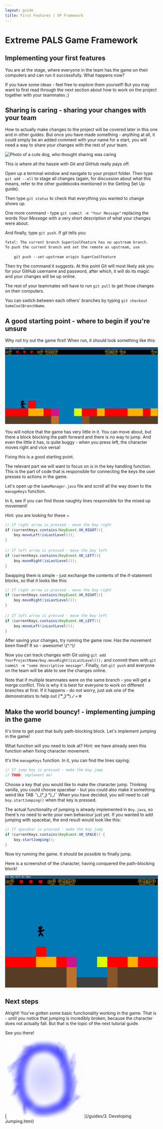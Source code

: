 ```yaml
---
layout: guide
title: First Features | XP Framework
---
```

# Extreme PALS Game Framework

## Implementing your first features

You are at the stage, where everyone in the team has the game on their computers and can run it successfully.
What happens now?

If you have some ideas - feel free to explore them yourself! But you may want to first read through the next section about how to work on the project together with your teammates ;)

## Sharing is caring - sharing your changes with your team

How to actually make changes to the project will be covered later in this one and in other guides. But once you have made something - anything at all, it could simply be an added comment with your name for a start, you will need a way to share your changes with the rest of your team.

![Photo of a cute dog, who thought sharing was caring][doggo-image]

This is where all the hassle with Git and GitHub really pays off.

Open up a terminal window and navigate to your project folder. Then type `git add --all` to stage all changes (again, for discussion about what this means, refer to the other guidebooks mentioned in the Getting Set Up guide).

Then type `git status` to check that everything you wanted to change shows up.

One more command - type `git commit -m "Your Message"` replacing the words _Your Message_ with a very short description of what your changes were about.

And finally, type `git push`.
If git tells you:

```console
fatal: The current branch SuperCoolFeature has no upstream branch.
To push the current branch and set the remote as upstream, use

    git push --set-upstream origin SuperCoolFeature
```

Then try the command it suggests. At this point Git will most likely ask you for your GitHub username and password, after which, it will do its magic and your changes will be up online.

The rest of your teammates will have to run `git pull` to get those changes on their computers.

You can switch between each others' branches by typing `git checkout SomeCoolBranchName`.

## A good starting point - where to begin if you're unsure

Why not try out the game first! When run, it should look something like this:

![Screenshot of the base game][game-screenshot-1]

You will notice that the game has very little in it.
You can move about, but there a block blocking the path forward and there is no way to jump.
And even the little it has, is quite buggy - when you press left, the character moves right and vice versa!

Fixing this is a good starting point.

The relevant part we will want to focus on is in the key handling function. This is the part of code that is responsible for connecting the keys the user presses to actions in the game.

Let's open up the `GameManager.java` file and scroll all the way down to the `manageKeys` function.

In it, see if you can find those naughty lines responsible for the mixed up movement!

Hint: you are looking for these ~

```java
// If right arrow is pressed - move the boy right
if (currentKeys.contains(KeyEvent.VK_RIGHT)){
    boy.moveLeft(isLastLevel());
}

// If left arrow is pressed - move the boy left
if (currentKeys.contains(KeyEvent.VK_LEFT)){
    boy.moveRight(isLastLevel());
}
```

Swapping them is simple - just exchange the contents of the if-statement blocks, so that it looks like this:

```java
// If right arrow is pressed - move the boy right
if (currentKeys.contains(KeyEvent.VK_RIGHT)){
    boy.moveRight(isLastLevel());
}

// If left arrow is pressed - move the boy left
if (currentKeys.contains(KeyEvent.VK_LEFT)){
    boy.moveLeft(isLastLevel());
}
```

After saving your changes, try running the game now. Has the movement been fixed?
If so - awesome! \\(^.^)/

Now you can track changes with Git using `git add YourProjectName/boy.moveRight(isLastLevel());` and commit them with `git commit -m "some descriptive message"`.
Finally, run `git push` and everyone on the team will be able to see the changes online.

Note that if multiple teammates were on the same branch - you will get a merge conflict.
This is why it is best for everyone to work on different branches at first.
If it happens - do not worry, just ask one of the demonstrators to help out ( ͡° ͜ʖ ͡°)ノ=☆

## Make the world bouncy! - implementing jumping in the game

It's time to get past that bully path-blocking block. Let's implement jumping in the game!

What function will you need to look at? Hint: we have already seen this function when fixing character movement.

It's the `manageKeys` function.
In it, you can find the lines saying:

```java
// If jump key is pressed - make the boy jump
// TODO: implement me!
```

Choose a key that you would like to make the character jump.
Thinking vanilla, you could choose spacebar - but you could also make it something weird like TAB ¯\\\_(° ͜ʖ °)_/¯
When you have decided, you will need to call `boy.startJumping()` when that key is pressed.

The actual functionality of jumping is already implemented in `Boy.java`, so there's no need to write your own behaviour just yet.
If you wanted to add jumping with spacebar, the end result would look like this:

```java
// If spacebar is pressed - make the boy jump
if (currentKeys.contains(KeyEvent.VK_SPACE)) {
    boy.startJumping();
}
```

Now try running the game. It should be possible to finally jump.

Here is a screenshot of the character, having conquered the path-blocking block!

![Screenshot of jumping][game-screenshot-2]

## Next steps

Alright! You've gotten some basic functionality working in the game.
That is - until you notice that jumping is incredibly broken, because the character does not actually fall.
But that is the topic of the next tutorial guide.

See you there!

[![Portal to the next guide][portal-blue]](/guides/3. Developing Jumping.html)

[doggo-image]: https://jardenberg.se/wp-content/uploads/2013/04/sharing-is-caring.jpg
[game-screenshot-1]: /assets/game-screenshot-1.png
[game-screenshot-2]: /assets/game-screenshot-2.png
[portal-blue]: /assets/portal-blue.png
